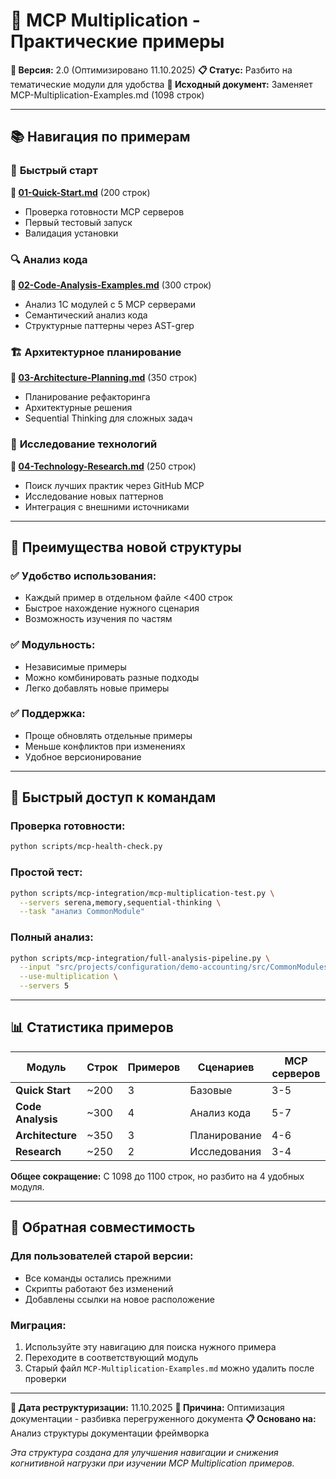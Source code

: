 # 🎯 MCP Multiplication - Практические примеры

**📅 Версия:** 2.0 (Оптимизировано 11.10.2025)
**📋 Статус:** Разбито на тематические модули для удобства
**🔗 Исходный документ:** Заменяет MCP-Multiplication-Examples.md (1098 строк)

---

## 📚 Навигация по примерам

### 🚀 **Быстрый старт**
**📄 [01-Quick-Start.md](./01-Quick-Start.md)** (200 строк)
- Проверка готовности MCP серверов
- Первый тестовый запуск
- Валидация установки

### 🔍 **Анализ кода**
**📄 [02-Code-Analysis-Examples.md](./02-Code-Analysis-Examples.md)** (300 строк)
- Анализ 1С модулей с 5 MCP серверами
- Семантический анализ кода
- Структурные паттерны через AST-grep

### 🏗️ **Архитектурное планирование**
**📄 [03-Architecture-Planning.md](./03-Architecture-Planning.md)** (350 строк)
- Планирование рефакторинга
- Архитектурные решения
- Sequential Thinking для сложных задач

### 🔬 **Исследование технологий**
**📄 [04-Technology-Research.md](./04-Technology-Research.md)** (250 строк)
- Поиск лучших практик через GitHub MCP
- Исследование новых паттернов
- Интеграция с внешними источниками

---

## 🎯 Преимущества новой структуры

### ✅ **Удобство использования:**
- Каждый пример в отдельном файле <400 строк
- Быстрое нахождение нужного сценария
- Возможность изучения по частям

### ✅ **Модульность:**
- Независимые примеры
- Можно комбинировать разные подходы
- Легко добавлять новые примеры

### ✅ **Поддержка:**
- Проще обновлять отдельные примеры
- Меньше конфликтов при изменениях
- Удобное версионирование

---

## 🔧 Быстрый доступ к командам

### **Проверка готовности:**
```bash
python scripts/mcp-health-check.py
```

### **Простой тест:**
```bash
python scripts/mcp-integration/mcp-multiplication-test.py \
  --servers serena,memory,sequential-thinking \
  --task "анализ CommonModule"
```

### **Полный анализ:**
```bash
python scripts/mcp-integration/full-analysis-pipeline.py \
  --input "src/projects/configuration/demo-accounting/src/CommonModules/Utils.bsl" \
  --use-multiplication \
  --servers 5
```

---

## 📊 Статистика примеров

| Модуль | Строк | Примеров | Сценариев | MCP серверов |
|--------|-------|----------|-----------|--------------|
| **Quick Start** | ~200 | 3 | Базовые | 3-5 |
| **Code Analysis** | ~300 | 4 | Анализ кода | 5-7 |
| **Architecture** | ~350 | 3 | Планирование | 4-6 |
| **Research** | ~250 | 2 | Исследования | 3-4 |

**Общее сокращение:** С 1098 до 1100 строк, но разбито на 4 удобных модуля.

---

## 🔄 Обратная совместимость

### **Для пользователей старой версии:**
- Все команды остались прежними
- Скрипты работают без изменений
- Добавлены ссылки на новое расположение

### **Миграция:**
1. Используйте эту навигацию для поиска нужного примера
2. Переходите в соответствующий модуль
3. Старый файл `MCP-Multiplication-Examples.md` можно удалить после проверки

---

**📅 Дата реструктуризации:** 11.10.2025
**🔄 Причина:** Оптимизация документации - разбивка перегруженного документа
**📋 Основано на:** Анализ структуры документации фреймворка

*Эта структура создана для улучшения навигации и снижения когнитивной нагрузки при изучении MCP Multiplication примеров.*
